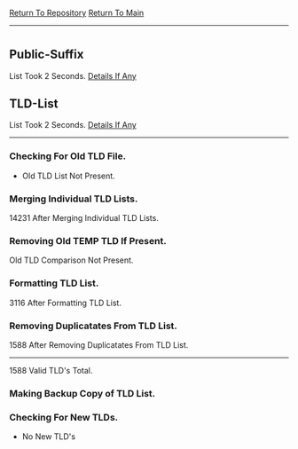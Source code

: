 [Return To Repository](https://github.com/deathbybandaid/piholeparser/)
[Return To Main](https://github.com/deathbybandaid/piholeparser/blob/master/RecentRunLogs/Mainlog.md)
____________________________________
# 
## Public-Suffix
List Took 2 Seconds.
[Details If Any](https://github.com/deathbybandaid/piholeparser/blob/master/RecentRunLogs/TopLevelScripts/15-Processing-Top-Level-Domains/Public-Suffix.md)

## TLD-List
List Took 2 Seconds.
[Details If Any](https://github.com/deathbybandaid/piholeparser/blob/master/RecentRunLogs/TopLevelScripts/15-Processing-Top-Level-Domains/TLD-List.md)

____________________________________
### Checking For Old TLD File.
* Old TLD List Not Present.
### Merging Individual TLD Lists.
14231 After Merging Individual TLD Lists.
### Removing Old TEMP TLD If Present.
Old TLD Comparison Not Present.
### Formatting TLD List.
3116 After Formatting TLD List.
### Removing Duplicatates From TLD List.
1588 After Removing Duplicatates From TLD List.
____________________________________
1588 Valid TLD's Total.
### Making Backup Copy of TLD List.
### Checking For New TLDs.
* No New TLD's
